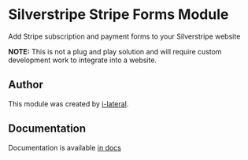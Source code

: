 # Silverstripe Stripe Forms Module

Add Stripe subscription and payment forms to your Silverstripe website

**NOTE:** This is not a plug and play solution and will require custom
development work to integrate into a website.

## Author

This module was created by [i-lateral](http://www.i-lateral.com).

## Documentation

Documentation is available [in docs](docs/en/index.md)